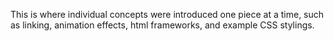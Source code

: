 This is where individual concepts were introduced one piece at a time, such as linking, animation effects, html frameworks, and example CSS stylings.
